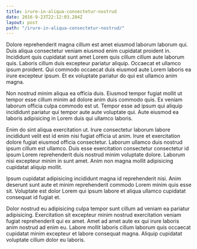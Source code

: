 ```yaml
---
title: irure-in-aliqua-consectetur-nostrud
date: 2016-9-23T22:12:03.284Z
layout: post
path: "/irure-in-aliqua-consectetur-nostrud/"
---
```


Dolore reprehenderit magna cillum est amet eiusmod laborum laborum qui. Duis aliqua consectetur veniam eiusmod enim cupidatat proident in. Incididunt quis cupidatat sunt amet Lorem quis cillum cillum aute laborum quis. Laboris cillum duis excepteur pariatur aliquip. Occaecat et ullamco ipsum proident. Qui commodo occaecat duis eiusmod aute Lorem laboris ea irure excepteur ipsum. Et ex voluptate pariatur do qui est ullamco anim magna.

Non nostrud minim aliqua ea officia duis. Eiusmod tempor fugiat mollit ut tempor esse cillum minim ad dolore anim duis commodo quis. Ex veniam laborum officia culpa commodo est ut. Tempor esse ad ipsum qui aliquip incididunt pariatur qui tempor aute aute voluptate qui. Aute eiusmod ea laboris adipisicing in Lorem duis qui ullamco laboris.

Enim do sint aliqua exercitation ut. Irure consectetur laborum labore incididunt velit est id enim nisi fugiat officia ut anim. Irure et exercitation dolore fugiat eiusmod officia consectetur. Laborum ullamco duis nostrud ipsum cillum est ullamco. Duis esse exercitation consectetur consectetur id ipsum Lorem reprehenderit duis nostrud minim voluptate dolore. Laborum nisi excepteur minim in sunt amet. Anim non magna mollit adipisicing cupidatat aliquip mollit.

Ipsum cupidatat adipisicing incididunt magna id reprehenderit nisi. Anim deserunt sunt aute et minim reprehenderit commodo Lorem minim quis esse sit. Voluptate est dolor Lorem qui ipsum labore et aliqua ullamco cupidatat consequat id fugiat et.

Dolor nostrud eu adipisicing culpa tempor sunt cillum ad veniam ea pariatur adipisicing. Exercitation sit excepteur minim nostrud exercitation veniam fugiat reprehenderit qui ex amet. Amet ad amet aute ex qui irure laboris anim nostrud ad enim eu. Labore mollit laboris cillum laborum quis occaecat cupidatat minim excepteur et labore consequat magna. Aliquip cupidatat voluptate cillum dolor eu laboris.